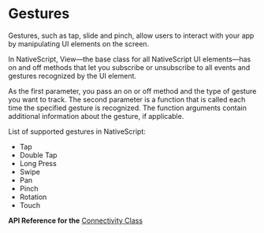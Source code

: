# Gestures

Gestures, such as tap, slide and pinch, allow users to interact with your app by manipulating UI elements on the screen.

In NativeScript, View—the base class for all NativeScript UI elements—has on and off methods 
that let you subscribe or unsubscribe to all events and gestures recognized by the UI element.

As the first parameter, you pass an on or off method and the type of gesture you want to track. 
The second parameter is a function that is called each time the specified gesture is recognized. 
The function arguments contain additional information about the gesture, if applicable.

List of supported gestures in NativeScript:
 - Tap
 - Double Tap
 - Long Press
 - Swipe
 - Pan
 - Pinch
 - Rotation
 - Touch

**API Reference for the** [Connectivity Class](https://docs.nativescript.org/api-reference/modules/_ui_gestures_.html)